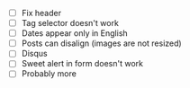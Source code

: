 - [ ] Fix header
- [ ] Tag selector doesn't work
- [ ] Dates appear only in English
- [ ] Posts can disalign (images are not resized)
- [ ] Disqus
- [ ] Sweet alert in form doesn't work
- [ ] Probably more
